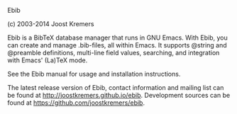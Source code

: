Ebib

(c) 2003-2014 Joost Kremers

Ebib is a BibTeX database manager that runs in GNU Emacs. With Ebib, you
can create and manage .bib-files, all within Emacs. It supports @string and
@preamble definitions, multi-line field values, searching, and integration
with Emacs' (La)TeX mode.

See the Ebib manual for usage and installation instructions.

The latest release version of Ebib, contact information and mailing list
can be found at <http://joostkremers.github.io/ebib>. Development sources can be
found at <https://github.com/joostkremers/ebib>.
